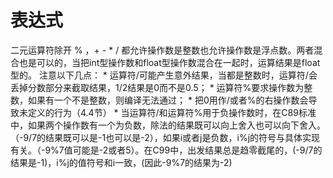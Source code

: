 # 表达式

二元运算符除开 % ，+ - * / 都允许操作数是整数也允许操作数是浮点数。两者混合也是可以的，当把int型操作数和float型操作数混合在一起时，运算结果是float型的。
注意以下几点：
    * 运算符/可能产生意外结果，当都是整数时，运算符/会丢掉分数部分来截取结果，1/2结果是0而不是0.5；
    * 运算符%要求操作数为整数，如果有一个不是整数，则编译无法通过；
    * 把0用作/或者%的右操作数会导致未定义的行为（4.4节）
    * 当运算符/和运算符%用于负操作数时，在C89标准中，如果两个操作数有一个为负数，除法的结果既可以向上舍入也可以向下舍入。（-9/7的结果既可以是-1也可以是-2），如果i或者j是负数，i%j的符号与具体实现有关。（-9%7值可能是-2或者5）。在C99中，出发结果总是趋零截尾的，(-9/7的结果是-1)，i%j的值符号和i一致，(因此-9%7的结果为-2)